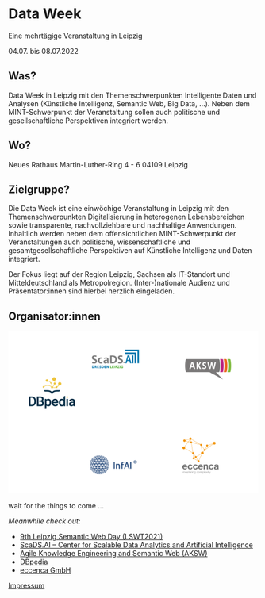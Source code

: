 # Data Week
<span class="subtitle">Eine mehrtägige Veranstaltung in Leipzig</span>

<div class="subtitle"><span class="date"> 04.07. bis 08.07.2022</span></div>

## Was?
Data Week in Leipzig mit den Themenschwerpunkten Intelligente Daten und Analysen (Künstliche Intelligenz, Semantic Web, Big Data, …). Neben dem MINT-Schwerpunkt der Veranstaltung sollen auch politische und gesellschaftliche Perspektiven integriert werden.

## Wo?
Neues Rathaus
Martin-Luther-Ring 4 - 6
04109 Leipzig 

## Zielgruppe?
Die Data Week ist eine einwöchige Veranstaltung in Leipzig mit den Themenschwerpunkten Digitalisierung in heterogenen Lebensbereichen sowie transparente, nachvollziehbare und nachhaltige Anwendungen. Inhaltlich werden neben dem offensichtlichen MINT-Schwerpunkt der Veranstaltungen auch politische, wissenschaftliche und gesamtgesellschaftliche Perspektiven auf Künstliche Intelligenz und Daten integriert.

Der Fokus liegt auf der Region Leipzig, Sachsen als IT-Standort und Mitteldeutschland als Metropolregion. (Inter-)nationale Audienz und Präsentator:innen sind hierbei herzlich eingeladen.

## Organisator:innen

![](images/logos.png)

wait for the things to come …

*Meanwhile check out:*


- [9th Leipzig Semantic Web Day (LSWT2021)](https://lswt2021.aksw.org/)
- [ScaDS.AI – Center for Scalable Data Analytics and Artificial Intelligence](https://scads.de/)
- [Agile Knowledge Engineering and Semantic Web (AKSW)](https://aksw.org/)
- [DBpedia](https://www.dbpedia.org/)
- [eccenca GmbH](https://www.eccenca.com/)

[Impressum](https://infai.org/das-institut/impressum/)
